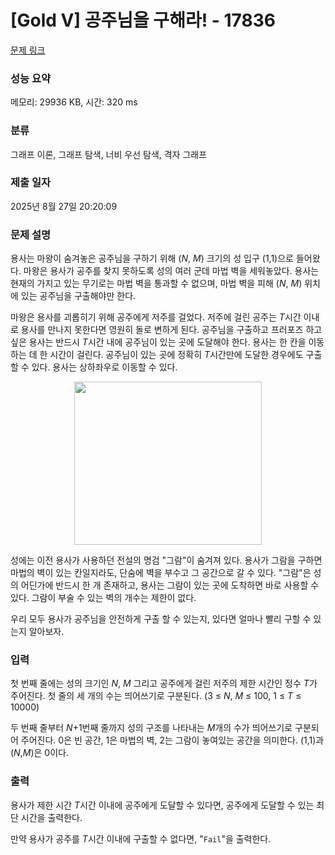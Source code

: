 # [Gold V] 공주님을 구해라! - 17836 

[문제 링크](https://www.acmicpc.net/problem/17836) 

### 성능 요약

메모리: 29936 KB, 시간: 320 ms

### 분류

그래프 이론, 그래프 탐색, 너비 우선 탐색, 격자 그래프

### 제출 일자

2025년 8월 27일 20:20:09

### 문제 설명

<p>용사는 마왕이 숨겨놓은 공주님을 구하기 위해 (<em>N</em>, <em>M</em>) 크기의 성 입구 (1,1)으로 들어왔다. 마왕은 용사가 공주를 찾지 못하도록 성의 여러 군데 마법 벽을 세워놓았다. 용사는 현재의 가지고 있는 무기로는 마법 벽을 통과할 수 없으며, 마법 벽을 피해 (<em>N</em>, <em>M</em>) 위치에 있는 공주님을 구출해야만 한다.</p>

<p>마왕은 용사를 괴롭히기 위해 공주에게 저주를 걸었다. 저주에 걸린 공주는 <em>T</em>시간 이내로 용사를 만나지 못한다면 영원히 돌로 변하게 된다. 공주님을 구출하고 프러포즈 하고 싶은 용사는 반드시 <em>T</em>시간 내에 공주님이 있는 곳에 도달해야 한다. 용사는 한 칸을 이동하는 데 한 시간이 걸린다. 공주님이 있는 곳에 정확히 <em>T</em>시간만에 도달한 경우에도 구출할 수 있다. 용사는 상하좌우로 이동할 수 있다.</p>

<p style="text-align: center;"><img alt="" src="https://upload.acmicpc.net/62b6063d-4d01-4836-9793-94ab99f032f2/" style="width: 300px; height: 261px;"></p>

<p>성에는 이전 용사가 사용하던 전설의 명검 "그람"이 숨겨져 있다. 용사가 그람을 구하면 마법의 벽이 있는 칸일지라도, 단숨에 벽을 부수고 그 공간으로 갈 수 있다. "그람"은 성의 어딘가에 반드시 한 개 존재하고, 용사는 그람이 있는 곳에 도착하면 바로 사용할 수 있다. 그람이 부술 수 있는 벽의 개수는 제한이 없다.</p>

<p>우리 모두 용사가 공주님을 안전하게 구출 할 수 있는지, 있다면 얼마나 빨리 구할 수 있는지 알아보자.</p>

### 입력 

 <p>첫 번째 줄에는 성의 크기인 <em>N</em>, <em>M</em> 그리고 공주에게 걸린 저주의 제한 시간인 정수 <em>T</em>가 주어진다. 첫 줄의 세 개의 수는 띄어쓰기로 구분된다. (3 ≤ <em>N</em>, <em>M</em> ≤ 100, 1 ≤ <em>T</em> ≤ 10000)</p>

<p>두 번째 줄부터 <em>N</em>+1번째 줄까지 성의 구조를 나타내는 <em>M</em>개의 수가 띄어쓰기로 구분되어 주어진다. 0은 빈 공간, 1은 마법의 벽, 2는 그람이 놓여있는 공간을 의미한다. (1,1)과 (<em>N</em>,<em>M</em>)은 0이다.</p>

### 출력 

 <p>용사가 제한 시간 <em>T</em>시간 이내에 공주에게 도달할 수 있다면, 공주에게 도달할 수 있는 최단 시간을 출력한다.</p>

<p>만약 용사가 공주를 <em>T</em>시간 이내에 구출할 수 없다면, "<code>Fail</code>"을 출력한다.</p>

